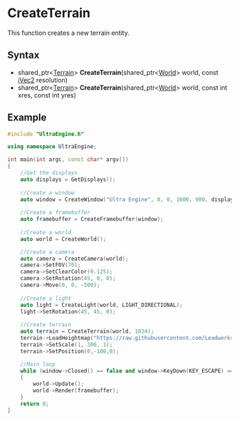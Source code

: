 # CreateTerrain

This function creates a new terrain entity.

## Syntax

- shared_ptr<[Terrain](Terrain.md)\> **CreateTerrain**(shared_ptr<[World](World.md)\> world, const [iVec2](iVec2.md) resolution)
- shared_ptr<[Terrain](Terrain.md)\> **CreateTerrain**(shared_ptr<[World](World.md)\> world, const int xres, const int yres)

## Example

```c++
#include "UltraEngine.h"

using namespace UltraEngine;

int main(int argc, const char* argv[])
{
    //Get the displays
    auto displays = GetDisplays();
   
    //Create a window
    auto window = CreateWindow("Ultra Engine", 0, 0, 1600, 900, displays[0], WINDOW_CENTER | WINDOW_TITLEBAR | WINDOW_CLIENTCOORDS);
    
    //Create a framebuffer
    auto framebuffer = CreateFramebuffer(window);
    
    //Create a world
    auto world = CreateWorld();

    //Create a camera
    auto camera = CreateCamera(world);
    camera->SetFOV(70);
    camera->SetClearColor(0.125);
    camera->SetRotation(45, 0, 0);
    camera->Move(0, 0, -500);
    
    //Create a light
    auto light = CreateLight(world, LIGHT_DIRECTIONAL);
    light->SetRotation(45, 45, 0);
    
    //Create terrain
    auto terrain = CreateTerrain(world, 1024);
    terrain->LoadHeightmap("https://raw.githubusercontent.com/Leadwerks/Documentation/master/Assets/Terrain/1024.r16");
    terrain->SetScale(1, 300, 1);
    terrain->SetPosition(0,-100,0);

    //Main loop
    while (window->Closed() == false and window->KeyDown(KEY_ESCAPE) == false)
    {
        world->Update();
        world->Render(framebuffer);
    }
    return 0;
}
```
